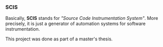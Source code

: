 ### SCIS

Basically, **SCIS** stands for _"Source Code Instrumentation System"_.
More precisely, it is just a generator of automation systems for software instrumentation.

This project was done as part of a master's thesis.
